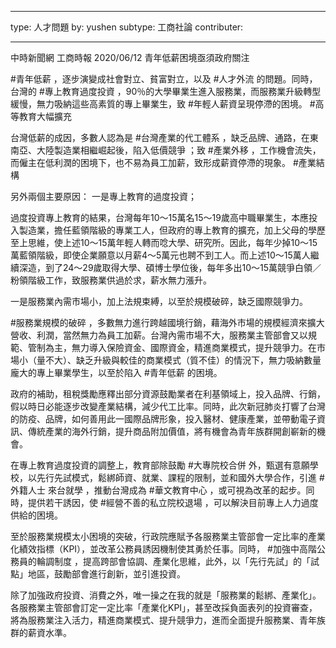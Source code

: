  ---

type: 人才問題
by: yushen
subtype: 工商社論
contributer: 

---       

中時新聞網 工商時報 2020/06/12
青年低薪困境亟須政府關注

   #青年低薪 ，逐步演變成社會對立、貧富對立，以及 #人才外流 的問題。同時，台灣的 #專上教育過度投資 ，90％的大學畢業生進入服務業，而服務業升級轉型緩慢，無力吸納這些高素質的專上畢業生，致 #年輕人薪資呈現停滯的困境。 
    #高等教育大幅擴充  
 
              

台灣低薪的成因，多數人認為是 #台灣產業的代工體系 ，缺乏品牌、通路，在東南亞、大陸製造業相繼崛起後，陷入低價競爭 ；致 #產業外移 ，工作機會流失，而僱主在低利潤的困境下，也不易為員工加薪，致形成薪資停滯的現象。 #產業結構
      
另外兩個主要原因：
一是專上教育的過度投資；          

過度投資專上教育的結果，台灣每年10～15萬名15～19歲高中職畢業生，本應投入製造業，擔任藍領階級的專業工人，但政府的專上教育的擴充，加上父母的學歷至上思維，使上述10～15萬年輕人轉而唸大學、研究所。因此，每年少掉10～15萬藍領階級，即使企業願意以月薪4～5萬元也聘不到工人。而上述10～15萬人繼續深造，到了24～29歲取得大學、碩博士學位後，每年多出10～15萬競爭白領／粉領階級工作，致服務業供過於求，薪水無力漲升。

一是服務業內需市場小，加上法規束縛，以至於規模破碎，缺乏國際競爭力。          

 #服務業規模的破碎 ，多數無力進行跨越國境行銷，藉海外市場的規模經濟來擴大營收、利潤，當然無力為員工加薪。台灣內需市場不大，服務業主管部會又以規範、管制為主，無力導入保險資金、國際資金，精進商業模式，提升競爭力。在市場小（量不大）、缺乏升級與較佳的商業模式（質不佳）的情況下，無力吸納數量龐大的專上畢業學生，以至於陷入 #青年低薪 的困境。           

政府的補助，租稅獎勵應釋出部分資源鼓勵業者在利基領域上，投入品牌、行銷，假以時日必能逐步改變產業結構，減少代工比率。同時，此次新冠肺炎打響了台灣的防疫、品牌，如何善用此一國際品牌形象，投入醫材、健康產業，並帶動電子資訊、傳統產業的海外行銷，提升商品附加價值，將有機會為青年族群開創嶄新的機會。

在專上教育過度投資的調整上，教育部除鼓勵 #大專院校合併 外，甄選有意願學校，以先行先試模式，鬆綁師資、就業、課程的限制，並和國外大學合作，引進 #外籍人士 來台就學 ，推動台灣成為 #華文教育中心 ，或可視為改革的起步。同時，提供若干誘因，使 #經營不善的私立院校退場 ，可以解決目前專上人力過度供給的困境。          

至於服務業規模太小困境的突破，行政院應賦予各服務業主管部會一定比率的產業化績效指標（KPI），並改革公務員誘因機制使其勇於任事。同時， #加強中高階公務員的輪調制度 ，提高跨部會協調、產業化思維，此外，以「先行先試」的「試點」地區，鼓勵部會進行創新，並引進投資。           

除了加強政府投資、消費之外，唯一操之在我的就是「服務業的鬆綁、產業化」。各服務業主管部會訂定一定比率「產業化KPI」，甚至改採負面表列的投資審查，將為服務業注入活力，精進商業模式、提升競爭力，進而全面提升服務業、青年族群的薪資水準。




   